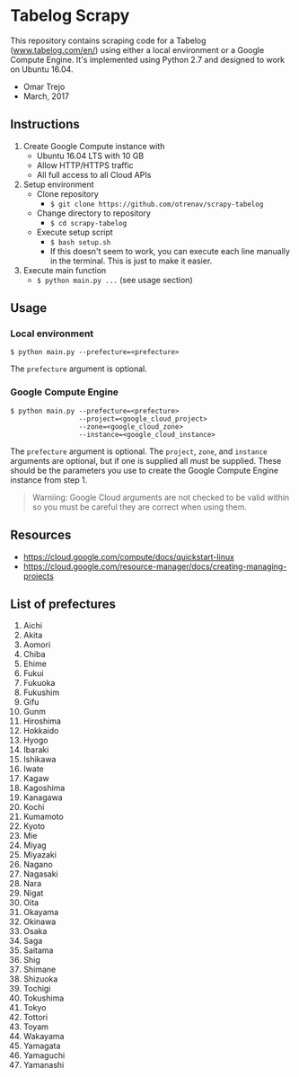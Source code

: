 # Tabelog Scrapy

This repository contains scraping code for a Tabelog (www.tabelog.com/en/)
using either a local environment or a Google Compute Engine. It's
implemented using Python 2.7 and designed to work on Ubuntu 16.04.

- Omar Trejo
- March, 2017

## Instructions

1. Create Google Compute instance with
   - Ubuntu 16.04 LTS with 10 GB
   - Allow HTTP/HTTPS traffic
   - All full access to all Cloud APIs
2. Setup environment
   - Clone repository
       - `$ git clone https://github.com/otrenav/scrapy-tabelog`
   - Change directory to repository
       - `$ cd scrapy-tabelog`
   - Execute setup script
       - `$ bash setup.sh`
       - If this doesn't seem to work, you can execute each line
         manually in the terminal. This is just to make it easier.
3. Execute main function
   - `$ python main.py ...` (see usage section)

## Usage

### Local environment

`$ python main.py --prefecture=<prefecture>`

The `prefecture` argument is optional.

### Google Compute Engine

```
$ python main.py --prefecture=<prefecture>
                 --project=<google_cloud_project>
                 --zone=<google_cloud_zone>
                 --instance=<google_cloud_instance>
```

The `prefecture` argument is optional. The `project`, `zone`, and
`instance` arguments are optional, but if one is supplied all must
be supplied. These should be the parameters you use to create the
Google Compute Engine instance from step 1.

> Warniing: Google Cloud arguments are not checked to be valid
> within so you must be careful they are correct when using them.

## Resources

- https://cloud.google.com/compute/docs/quickstart-linux
- https://cloud.google.com/resource-manager/docs/creating-managing-projects

## List of prefectures

1. Aichi
2. Akita
3. Aomori
4. Chiba
5. Ehime
6. Fukui
7. Fukuoka
8. Fukushim
9. Gifu
10. Gunm
11. Hiroshima
12. Hokkaido
13. Hyogo
14. Ibaraki
15. Ishikawa
16. Iwate
17. Kagaw
18. Kagoshima
19. Kanagawa
20. Kochi
21. Kumamoto
22. Kyoto
23. Mie
24. Miyag
25. Miyazaki
26. Nagano
27. Nagasaki
28. Nara
29. Nigat
30. Oita
31. Okayama
32. Okinawa
33. Osaka
34. Saga
35. Saitama
36. Shig
37. Shimane
38. Shizuoka
39. Tochigi
40. Tokushima
41. Tokyo
42. Tottori
43. Toyam
44. Wakayama
45. Yamagata
46. Yamaguchi
47. Yamanashi
